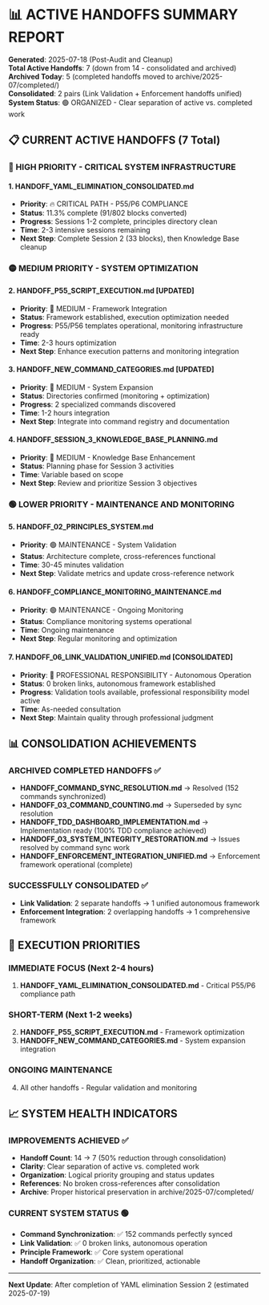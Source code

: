 # 📊 ACTIVE HANDOFFS SUMMARY REPORT

**Generated**: 2025-07-18 (Post-Audit and Cleanup)  
**Total Active Handoffs**: 7 (down from 14 - consolidated and archived)  
**Archived Today**: 5 (completed handoffs moved to archive/2025-07/completed/)  
**Consolidated**: 2 pairs (Link Validation + Enforcement handoffs unified)  
**System Status**: 🟢 ORGANIZED - Clear separation of active vs. completed work  

## 📋 CURRENT ACTIVE HANDOFFS (7 Total)

### **🔴 HIGH PRIORITY - CRITICAL SYSTEM INFRASTRUCTURE**

#### 1. **HANDOFF_YAML_ELIMINATION_CONSOLIDATED.md** 
- **Priority**: 🔥 CRITICAL PATH - P55/P6 COMPLIANCE
- **Status**: 11.3% complete (91/802 blocks converted)
- **Progress**: Sessions 1-2 complete, principles directory clean
- **Time**: 2-3 intensive sessions remaining
- **Next Step**: Complete Session 2 (33 blocks), then Knowledge Base cleanup

### **🟡 MEDIUM PRIORITY - SYSTEM OPTIMIZATION**

#### 2. **HANDOFF_P55_SCRIPT_EXECUTION.md** [UPDATED]
- **Priority**: 🔧 MEDIUM - Framework Integration
- **Status**: Framework established, execution optimization needed
- **Progress**: P55/P56 templates operational, monitoring infrastructure ready
- **Time**: 2-3 hours optimization
- **Next Step**: Enhance execution patterns and monitoring integration

#### 3. **HANDOFF_NEW_COMMAND_CATEGORIES.md** [UPDATED]
- **Priority**: 🔧 MEDIUM - System Expansion
- **Status**: Directories confirmed (monitoring + optimization)
- **Progress**: 2 specialized commands discovered
- **Time**: 1-2 hours integration
- **Next Step**: Integrate into command registry and documentation

#### 4. **HANDOFF_SESSION_3_KNOWLEDGE_BASE_PLANNING.md**
- **Priority**: 🔧 MEDIUM - Knowledge Base Enhancement
- **Status**: Planning phase for Session 3 activities
- **Time**: Variable based on scope
- **Next Step**: Review and prioritize Session 3 objectives

### **🟢 LOWER PRIORITY - MAINTENANCE AND MONITORING**

#### 5. **HANDOFF_02_PRINCIPLES_SYSTEM.md**
- **Priority**: 🟢 MAINTENANCE - System Validation
- **Status**: Architecture complete, cross-references functional
- **Time**: 30-45 minutes validation
- **Next Step**: Validate metrics and update cross-reference network

#### 6. **HANDOFF_COMPLIANCE_MONITORING_MAINTENANCE.md**
- **Priority**: 🟢 MAINTENANCE - Ongoing Monitoring
- **Status**: Compliance monitoring systems operational
- **Time**: Ongoing maintenance
- **Next Step**: Regular monitoring and optimization

#### 7. **HANDOFF_06_LINK_VALIDATION_UNIFIED.md** [CONSOLIDATED]
- **Priority**: 🧠 PROFESSIONAL RESPONSIBILITY - Autonomous Operation
- **Status**: 0 broken links, autonomous framework established
- **Progress**: Validation tools available, professional responsibility model active
- **Time**: As-needed consultation
- **Next Step**: Maintain quality through professional judgment

## 📊 CONSOLIDATION ACHIEVEMENTS

### **ARCHIVED COMPLETED HANDOFFS** ✅
- **HANDOFF_COMMAND_SYNC_RESOLUTION.md** → Resolved (152 commands synchronized)
- **HANDOFF_03_COMMAND_COUNTING.md** → Superseded by sync resolution
- **HANDOFF_TDD_DASHBOARD_IMPLEMENTATION.md** → Implementation ready (100% TDD compliance achieved)
- **HANDOFF_03_SYSTEM_INTEGRITY_RESTORATION.md** → Issues resolved by command sync work
- **HANDOFF_ENFORCEMENT_INTEGRATION_UNIFIED.md** → Enforcement framework operational (complete)

### **SUCCESSFULLY CONSOLIDATED** ✅
- **Link Validation**: 2 separate handoffs → 1 unified autonomous framework
- **Enforcement Integration**: 2 overlapping handoffs → 1 comprehensive framework

## 🎯 EXECUTION PRIORITIES

### **IMMEDIATE FOCUS** (Next 2-4 hours)
1. **HANDOFF_YAML_ELIMINATION_CONSOLIDATED.md** - Critical P55/P6 compliance path

### **SHORT-TERM** (Next 1-2 weeks)
2. **HANDOFF_P55_SCRIPT_EXECUTION.md** - Framework optimization
3. **HANDOFF_NEW_COMMAND_CATEGORIES.md** - System expansion integration

### **ONGOING MAINTENANCE**
4. All other handoffs - Regular validation and monitoring

## 📈 SYSTEM HEALTH INDICATORS

### **IMPROVEMENTS ACHIEVED** ✅
- **Handoff Count**: 14 → 7 (50% reduction through consolidation)
- **Clarity**: Clear separation of active vs. completed work
- **Organization**: Logical priority grouping and status updates
- **References**: No broken cross-references after consolidation
- **Archive**: Proper historical preservation in archive/2025-07/completed/

### **CURRENT SYSTEM STATUS** 🟢
- **Command Synchronization**: ✅ 152 commands perfectly synced
- **Link Validation**: ✅ 0 broken links, autonomous operation
- **Principle Framework**: ✅ Core system operational
- **Handoff Organization**: ✅ Clean, prioritized, actionable

---

**Next Update**: After completion of YAML elimination Session 2 (estimated 2025-07-19)